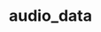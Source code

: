 ---
title: audio_data
permalink: /docs/StandardLibrary#audio_data
parent: Standard Library
has_children: false
nav_order: {navOrder}
---
